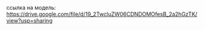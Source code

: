 ссылка на модель: https://drive.google.com/file/d/19_2TwcluZW06CDNDOMOfesB_2a2hGzTK/view?usp=sharing
